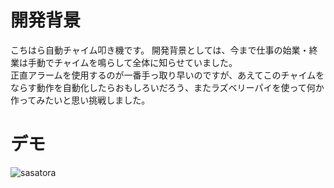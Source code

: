 # 開発背景
こちはら自動チャイム叩き機です。 開発背景としては、今まで仕事の始業・終業は手動でチャイムを鳴らして全体に知らせていました。<br/>
正直アラームを使用するのが一番手っ取り早いのですが、あえてこのチャイムをならす動作を自動化したらおもしろいだろう、またラズベリーパイを使って何か作ってみたいと思い挑戦しました。


# デモ
![sasatora](https://user-images.githubusercontent.com/43754736/96367676-36f33680-118a-11eb-898a-ecaa2563b9be.gif)
